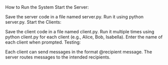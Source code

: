 How to Run the System
Start the Server:

Save the server code in a file named server.py.
Run it using python server.py.
Start the Clients:

Save the client code in a file named client.py.
Run it multiple times using python client.py for each client (e.g., Alice, Bob, Isabella).
Enter the name of each client when prompted.
Testing:

Each client can send messages in the format @recipient message.
The server routes messages to the intended recipients.

